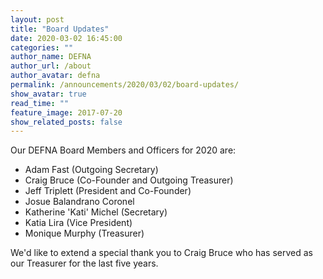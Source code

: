 ```yaml
---
layout: post
title: "Board Updates"
date: 2020-03-02 16:45:00
categories: ""
author_name: DEFNA
author_url: /about
author_avatar: defna
permalink: /announcements/2020/03/02/board-updates/
show_avatar: true
read_time: ""
feature_image: 2017-07-20
show_related_posts: false
---
```


Our DEFNA Board Members and Officers for 2020 are:

- Adam Fast (Outgoing Secretary)
- Craig Bruce (Co-Founder and Outgoing Treasurer)
- Jeff Triplett (President and Co-Founder)
- Josue Balandrano Coronel
- Katherine 'Kati' Michel (Secretary)
- Katia Lira (Vice President)
- Monique Murphy (Treasurer)

We'd like to extend a special thank you to Craig Bruce who has served as our Treasurer for the last five years.

